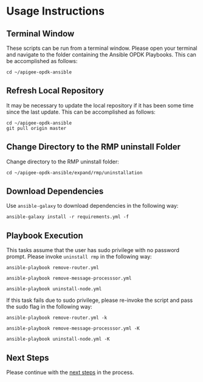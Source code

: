 # Usage Instructions

## Terminal Window
These scripts can be run from a terminal window. Please open your terminal and navigate to the folder
containing the Ansible OPDK Playbooks. This can be accomplished as follows: 

    cd ~/apigee-opdk-ansible

## Refresh Local Repository
It may be necessary to update the local repository if it has been some time since the last update.
This can be accomplished as follows: 

    cd ~/apigee-opdk-ansible
    git pull origin master

## Change Directory to the RMP uninstall Folder
Change directory to the RMP uninstall folder:

    cd ~/apigee-opdk-ansible/expand/rmp/uninstallation

## Download Dependencies
Use `ansible-galaxy` to download dependencies in the following way: 

    ansible-galaxy install -r requirements.yml -f

## Playbook Execution

This tasks assume that the user has sudo privilege with no password prompt. Please invoke `uninstall rmp` in the following way:
    
	ansible-playbook remove-router.yml
	 
	ansible-playbook remove-message-processsor.yml
	
	ansible-playbook uninstall-node.yml

If this task fails due to sudo privilege, please re-invoke the script and pass the sudo flag in the following way: 

	ansible-playbook remove-router.yml -k
	
    ansible-playbook remove-message-processsor.yml -K
	
	ansible-playbook uninstall-node.yml -K
    

## Next Steps

Please continue with the [next steps](../../README.md#ansible-apigee-private-cloud-installations-expansion) in the process.